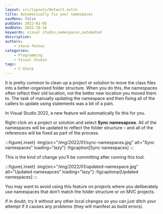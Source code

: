 ```yaml
---
layout: src/layouts/Default.astro
title: Automatically fix your namespaces
navMenu: false
pubDate: 2022-01-05
modDate: 2022-10-16
keywords: visual studio,namespaces,automated
description: 
authors:
    - steve-fenton
categories:
    - Programming
    - Visual Studio
tags:
    - C-Sharp
---
```


It is pretty common to clean up a project or solution to move the class files into a better-organised folder structure. When you do this, the namespaces often reflect their old location, not the better new location you moved them to. The task of manually updating the namespace and then fixing all of the callers to update using statements was a bit of a pain.

In Visual Studio 2022, a new feature will automatically fix this for you.

Right-click on a project or solution and select **Sync namesapces**. All of the namespaces will be updated to reflect the folder structure – and all of the references will be fixed as part of the process.

:::figure{.inset}
:img{src="/img/2022/01/sync-namespaces.jpg" alt="Sync namespaces" loading="lazy"}
:figcaption[Sync namespaces]
:::

This is the kind of change you’ll be committing after running this tool.

:::figure{.inset}
:img{src="/img/2022/01/updated-namespace.jpg" alt="Updated namesapces" loading="lazy"}
:figcaptionp[Updated namespaces]
:::

You may want to avoid using this feature on projects where you deliberately use namespaces that don’t match the folder structure or on MVC projects.

If in doubt, try it without any other local changes so you can just ditch your attempt if it causes any problems (they will manifest as build errors).